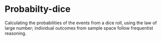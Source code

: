 # Probabilty-dice
Calculating the probabilities of the events from a dice roll, using the law of large number; individual outcomes from sample space follow frequentist reasoning. 

